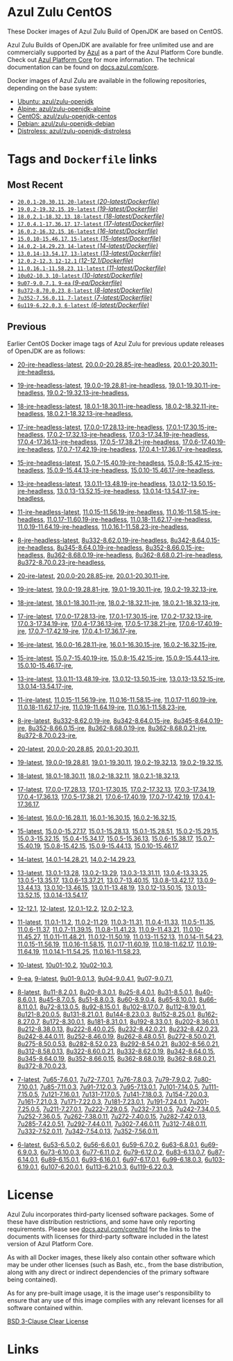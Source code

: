Azul Zulu CentOS
================

These Docker images of Azul Zulu Build of OpenJDK are based on CentOS.

Azul Zulu Builds of OpenJDK are available for free unlimited use and are commercially supported by [Azul][1] as a part of the Azul Platform Core bundle.
                                Check out [Azul Platform Core][2] for more information. The technical documentation can be found on [docs.azul.com/core][3].

Docker images of Azul Zulu are available in the following repositories, depending on the base system:

  * [Ubuntu: azul/zulu-openjdk][4]
  * [Alpine: azul/zulu-openjdk-alpine][5]
  * [CentOS: azul/zulu-openjdk-centos][6]
  * [Debian: azul/zulu-openjdk-debian][7]
  * [Distroless: azul/zulu-openjdk-distroless][8]

Tags and `Dockerfile` links
===========================

Most Recent
-----------

 
   * [`20.0.1-20.30.11`, `20-latest` (*20-latest/Dockerfile)*][11]
   * [`19.0.2-19.32.15`, `19-latest` (*19-latest/Dockerfile)*][20]
   * [`18.0.2.1-18.32.13`, `18-latest` (*18-latest/Dockerfile)*][33]
   * [`17.0.4.1-17.36.17`, `17-latest` (*17-latest/Dockerfile)*][45]
   * [`16.0.2-16.32.15`, `16-latest` (*16-latest/Dockerfile)*][75]
   * [`15.0.10-15.46.17`, `15-latest` (*15-latest/Dockerfile)*][83]
   * [`14.0.2-14.29.23`, `14-latest` (*14-latest/Dockerfile)*][106]
   * [`13.0.14-13.54.17`, `13-latest` (*13-latest/Dockerfile)*][109]
   * [`12.0.2-12.3`, `12-12.1` (*12-12.1/Dockerfile)*][134]
   * [`11.0.16.1-11.58.23`, `11-latest` (*11-latest/Dockerfile)*][138]
   * [`10u02-10.3`, `10-latest` (*10-latest/Dockerfile)*][174]
   * [`9u07-9.0.7.1`, `9-ea` (*9-ea/Dockerfile)*][177]
   * [`8u372-8.70.0.23`, `8-latest` (*8-latest/Dockerfile)*][182]
   * [`7u352-7.56.0.11`, `7-latest` (*7-latest/Dockerfile)*][243]
   * [`6u119-6.22.0.3`, `6-latest` (*6-latest/Dockerfile)*][278]

Previous
--------

Earlier CentOS Docker image tags of Azul Zulu for previous update releases of OpenJDK are as follows:


  * [20-jre-headless-latest][17],
  [20.0.0-20.28.85-jre-headless][18],
  [20.0.1-20.30.11-jre-headless][19],
  
  * [19-jre-headless-latest][29],
  [19.0.0-19.28.81-jre-headless][30],
  [19.0.1-19.30.11-jre-headless][31],
  [19.0.2-19.32.13-jre-headless][32],
  
  * [18-jre-headless-latest][41],
  [18.0.1-18.30.11-jre-headless][42],
  [18.0.2-18.32.11-jre-headless][43],
  [18.0.2.1-18.32.13-jre-headless][44],
  
  * [17-jre-headless-latest][65],
  [17.0.0-17.28.13-jre-headless][66],
  [17.0.1-17.30.15-jre-headless][67],
  [17.0.2-17.32.13-jre-headless][68],
  [17.0.3-17.34.19-jre-headless][69],
  [17.0.4-17.36.13-jre-headless][70],
  [17.0.5-17.38.21-jre-headless][71],
  [17.0.6-17.40.19-jre-headless][72],
  [17.0.7-17.42.19-jre-headless][73],
  [17.0.4.1-17.36.17-jre-headless][74],
  
  * [15-jre-headless-latest][101],
  [15.0.7-15.40.19-jre-headless][102],
  [15.0.8-15.42.15-jre-headless][103],
  [15.0.9-15.44.13-jre-headless][104],
  [15.0.10-15.46.17-jre-headless][105],
  
  * [13-jre-headless-latest][129],
  [13.0.11-13.48.19-jre-headless][130],
  [13.0.12-13.50.15-jre-headless][131],
  [13.0.13-13.52.15-jre-headless][132],
  [13.0.14-13.54.17-jre-headless][133],
  
  * [11-jre-headless-latest][166],
  [11.0.15-11.56.19-jre-headless][168],
  [11.0.16-11.58.15-jre-headless][169],
  [11.0.17-11.60.19-jre-headless][170],
  [11.0.18-11.62.17-jre-headless][171],
  [11.0.19-11.64.19-jre-headless][172],
  [11.0.16.1-11.58.23-jre-headless][173],
  
  * [8-jre-headless-latest][235],
  [8u332-8.62.0.19-jre-headless][236],
  [8u342-8.64.0.15-jre-headless][237],
  [8u345-8.64.0.19-jre-headless][238],
  [8u352-8.66.0.15-jre-headless][239],
  [8u362-8.68.0.19-jre-headless][240],
  [8u362-8.68.0.21-jre-headless][241],
  [8u372-8.70.0.23-jre-headless][242],
  
  * [20-jre-latest][12],
  [20.0.0-20.28.85-jre][15],
  [20.0.1-20.30.11-jre][16],
  
  * [19-jre-latest][21],
  [19.0.0-19.28.81-jre][26],
  [19.0.1-19.30.11-jre][27],
  [19.0.2-19.32.13-jre][28],
  
  * [18-jre-latest][34],
  [18.0.1-18.30.11-jre][38],
  [18.0.2-18.32.11-jre][39],
  [18.0.2.1-18.32.13-jre][40],
  
  * [17-jre-latest][46],
  [17.0.0-17.28.13-jre][56],
  [17.0.1-17.30.15-jre][57],
  [17.0.2-17.32.13-jre][58],
  [17.0.3-17.34.19-jre][59],
  [17.0.4-17.36.13-jre][60],
  [17.0.5-17.38.21-jre][61],
  [17.0.6-17.40.19-jre][62],
  [17.0.7-17.42.19-jre][63],
  [17.0.4.1-17.36.17-jre][64],
  
  * [16-jre-latest][76],
  [16.0.0-16.28.11-jre][80],
  [16.0.1-16.30.15-jre][81],
  [16.0.2-16.32.15-jre][82],
  
  * [15-jre-latest][84],
  [15.0.7-15.40.19-jre][97],
  [15.0.8-15.42.15-jre][98],
  [15.0.9-15.44.13-jre][99],
  [15.0.10-15.46.17-jre][100],
  
  * [13-jre-latest][112],
  [13.0.11-13.48.19-jre][125],
  [13.0.12-13.50.15-jre][126],
  [13.0.13-13.52.15-jre][127],
  [13.0.14-13.54.17-jre][128],
  
  * [11-jre-latest][145],
  [11.0.15-11.56.19-jre][161],
  [11.0.16-11.58.15-jre][162],
  [11.0.17-11.60.19-jre][163],
  [11.0.18-11.62.17-jre][164],
  [11.0.19-11.64.19-jre][165],
  [11.0.16.1-11.58.23-jre][167],
  
  * [8-jre-latest][183],
  [8u332-8.62.0.19-jre][228],
  [8u342-8.64.0.15-jre][229],
  [8u345-8.64.0.19-jre][230],
  [8u352-8.66.0.15-jre][231],
  [8u362-8.68.0.19-jre][232],
  [8u362-8.68.0.21-jre][233],
  [8u372-8.70.0.23-jre][234],
  
  * [20-latest][11],
  [20.0.0-20.28.85][13],
  [20.0.1-20.30.11][14],
  
  * [19-latest][20],
  [19.0.0-19.28.81][22],
  [19.0.1-19.30.11][23],
  [19.0.2-19.32.13][24],
  [19.0.2-19.32.15][25],
  
  * [18-latest][33],
  [18.0.1-18.30.11][35],
  [18.0.2-18.32.11][36],
  [18.0.2.1-18.32.13][37],
  
  * [17-latest][45],
  [17.0.0-17.28.13][47],
  [17.0.1-17.30.15][48],
  [17.0.2-17.32.13][49],
  [17.0.3-17.34.19][50],
  [17.0.4-17.36.13][51],
  [17.0.5-17.38.21][52],
  [17.0.6-17.40.19][53],
  [17.0.7-17.42.19][54],
  [17.0.4.1-17.36.17][55],
  
  * [16-latest][75],
  [16.0.0-16.28.11][77],
  [16.0.1-16.30.15][78],
  [16.0.2-16.32.15][79],
  
  * [15-latest][83],
  [15.0.0-15.27.17][85],
  [15.0.1-15.28.13][86],
  [15.0.1-15.28.51][87],
  [15.0.2-15.29.15][88],
  [15.0.3-15.32.15][89],
  [15.0.4-15.34.17][90],
  [15.0.5-15.36.13][91],
  [15.0.6-15.38.17][92],
  [15.0.7-15.40.19][93],
  [15.0.8-15.42.15][94],
  [15.0.9-15.44.13][95],
  [15.0.10-15.46.17][96],
  
  * [14-latest][106],
  [14.0.1-14.28.21][107],
  [14.0.2-14.29.23][108],
  
  * [13-latest][109],
  [13.0.1-13.28][110],
  [13.0.2-13.29][111],
  [13.0.3-13.31.11][113],
  [13.0.4-13.33.25][114],
  [13.0.5-13.35.17][115],
  [13.0.6-13.37.21][116],
  [13.0.7-13.40.15][117],
  [13.0.8-13.42.17][118],
  [13.0.9-13.44.13][119],
  [13.0.10-13.46.15][120],
  [13.0.11-13.48.19][121],
  [13.0.12-13.50.15][122],
  [13.0.13-13.52.15][123],
  [13.0.14-13.54.17][124],
  
  * [12-12.1][134],
  [12-latest][135],
  [12.0.1-12.2][136],
  [12.0.2-12.3][137],
  
  * [11-latest][138],
  [11.0.1-11.2][139],
  [11.0.2-11.29][140],
  [11.0.3-11.31][141],
  [11.0.4-11.33][142],
  [11.0.5-11.35][143],
  [11.0.6-11.37][144],
  [11.0.7-11.39.15][146],
  [11.0.8-11.41.23][147],
  [11.0.9-11.43.21][148],
  [11.0.10-11.45.27][149],
  [11.0.11-11.48.21][150],
  [11.0.12-11.50.19][151],
  [11.0.13-11.52.13][152],
  [11.0.14-11.54.23][153],
  [11.0.15-11.56.19][154],
  [11.0.16-11.58.15][155],
  [11.0.17-11.60.19][156],
  [11.0.18-11.62.17][157],
  [11.0.19-11.64.19][158],
  [11.0.14.1-11.54.25][159],
  [11.0.16.1-11.58.23][160],
  
  * [10-latest][174],
  [10u01-10.2][175],
  [10u02-10.3][176],
  
  * [9-ea][177],
  [9-latest][178],
  [9u01-9.0.1.3][179],
  [9u04-9.0.4.1][180],
  [9u07-9.0.7.1][181],
  
  * [8-latest][182],
  [8u11-8.2.0.1][184],
  [8u20-8.3.0.1][185],
  [8u25-8.4.0.1][186],
  [8u31-8.5.0.1][187],
  [8u40-8.6.0.1][188],
  [8u45-8.7.0.5][189],
  [8u51-8.8.0.3][190],
  [8u60-8.9.0.4][191],
  [8u65-8.10.0.1][192],
  [8u66-8.11.0.1][193],
  [8u72-8.13.0.5][194],
  [8u92-8.15.0.1][195],
  [8u102-8.17.0.7][196],
  [8u112-8.19.0.1][197],
  [8u121-8.20.0.5][198],
  [8u131-8.21.0.1][199],
  [8u144-8.23.0.3][200],
  [8u152-8.25.0.1][201],
  [8u162-8.27.0.7][202],
  [8u172-8.30.0.1][203],
  [8u181-8.31.0.1][204],
  [8u192-8.33.0.1][205],
  [8u202-8.36.0.1][206],
  [8u212-8.38.0.13][207],
  [8u222-8.40.0.25][208],
  [8u232-8.42.0.21][209],
  [8u232-8.42.0.23][210],
  [8u242-8.44.0.11][211],
  [8u252-8.46.0.19][212],
  [8u262-8.48.0.51][213],
  [8u272-8.50.0.21][214],
  [8u275-8.50.0.53][215],
  [8u282-8.52.0.23][216],
  [8u292-8.54.0.21][217],
  [8u302-8.56.0.21][218],
  [8u312-8.58.0.13][219],
  [8u322-8.60.0.21][220],
  [8u332-8.62.0.19][221],
  [8u342-8.64.0.15][222],
  [8u345-8.64.0.19][223],
  [8u352-8.66.0.15][224],
  [8u362-8.68.0.19][225],
  [8u362-8.68.0.21][226],
  [8u372-8.70.0.23][227],
  
  * [7-latest][243],
  [7u65-7.6.0.1][244],
  [7u72-7.7.0.1][245],
  [7u76-7.8.0.3][246],
  [7u79-7.9.0.2][247],
  [7u80-7.10.0.1][248],
  [7u85-7.11.0.3][249],
  [7u91-7.12.0.3][250],
  [7u95-7.13.0.1][251],
  [7u101-7.14.0.5][252],
  [7u111-7.15.0.5][253],
  [7u121-7.16.0.1][254],
  [7u131-7.17.0.5][255],
  [7u141-7.18.0.3][256],
  [7u154-7.20.0.3][257],
  [7u161-7.21.0.3][258],
  [7u171-7.22.0.3][259],
  [7u181-7.23.0.1][260],
  [7u191-7.24.0.1][261],
  [7u201-7.25.0.5][262],
  [7u211-7.27.0.1][263],
  [7u222-7.29.0.5][264],
  [7u232-7.31.0.5][265],
  [7u242-7.34.0.5][266],
  [7u252-7.36.0.5][267],
  [7u262-7.38.0.11][268],
  [7u272-7.40.0.15][269],
  [7u282-7.42.0.13][270],
  [7u285-7.42.0.51][271],
  [7u292-7.44.0.11][272],
  [7u302-7.46.0.11][273],
  [7u312-7.48.0.11][274],
  [7u332-7.52.0.11][275],
  [7u342-7.54.0.13][276],
  [7u352-7.56.0.11][277],
  
  * [6-latest][278],
  [6u53-6.5.0.2][279],
  [6u56-6.6.0.1][280],
  [6u59-6.7.0.2][281],
  [6u63-6.8.0.1][282],
  [6u69-6.9.0.3][283],
  [6u73-6.10.0.3][284],
  [6u77-6.11.0.2][285],
  [6u79-6.12.0.2][286],
  [6u83-6.13.0.7][287],
  [6u87-6.14.0.1][288],
  [6u89-6.15.0.1][289],
  [6u93-6.16.0.1][290],
  [6u97-6.17.0.1][291],
  [6u99-6.18.0.3][292],
  [6u103-6.19.0.1][293],
  [6u107-6.20.0.1][294],
  [6u113-6.21.0.3][295],
  [6u119-6.22.0.3][296],
  

License
=======

Azul Zulu incorporates third-party licensed software packages. Some of these have distribution restrictions, and some have only reporting requirements. Please see [docs.azul.com/core/tpl][9] for the links to the documents with licenses for third-party software included in the latest version of Azul Platform Core.

As with all Docker images, these likely also contain other software which may be under other licenses (such as Bash, etc., from the base distribution, along with any direct or indirect dependencies of the primary software being contained).

As for any pre-built image usage, it is the image user's responsibility to ensure that any use of this image complies with any relevant licenses for all software contained within.

[BSD 3-Clause Clear License][10]

Links
=====

  [1]: https://www.azul.com/
  [2]: https://www.azul.com/products/core/
  [3]: https://docs.azul.com/core/
  [4]: https://hub.docker.com/r/azul/zulu-openjdk
  [5]: https://hub.docker.com/r/azul/zulu-openjdk-alpine
  [6]: https://hub.docker.com/r/azul/zulu-openjdk-centos
  [7]: https://hub.docker.com/r/azul/zulu-openjdk-debian
  [8]: https://hub.docker.com/r/azul/zulu-openjdk-distroless
  [9]: https://docs.azul.com/core/tpl
  [10]: https://github.com/zulu-openjdk/zulu-openjdk/blob/master/LICENSE.txt


  [17]: https://github.com/zulu-openjdk/zulu-openjdk/blob/master/centos/20-jre-headless-latest/Dockerfile
  [18]: https://github.com/zulu-openjdk/zulu-openjdk/blob/master/centos/20.0.0-20.28.85-jre-headless/Dockerfile
  [19]: https://github.com/zulu-openjdk/zulu-openjdk/blob/master/centos/20.0.1-20.30.11-jre-headless/Dockerfile
  
  [29]: https://github.com/zulu-openjdk/zulu-openjdk/blob/master/centos/19-jre-headless-latest/Dockerfile
  [30]: https://github.com/zulu-openjdk/zulu-openjdk/blob/master/centos/19.0.0-19.28.81-jre-headless/Dockerfile
  [31]: https://github.com/zulu-openjdk/zulu-openjdk/blob/master/centos/19.0.1-19.30.11-jre-headless/Dockerfile
  [32]: https://github.com/zulu-openjdk/zulu-openjdk/blob/master/centos/19.0.2-19.32.13-jre-headless/Dockerfile
  
  [41]: https://github.com/zulu-openjdk/zulu-openjdk/blob/master/centos/18-jre-headless-latest/Dockerfile
  [42]: https://github.com/zulu-openjdk/zulu-openjdk/blob/master/centos/18.0.1-18.30.11-jre-headless/Dockerfile
  [43]: https://github.com/zulu-openjdk/zulu-openjdk/blob/master/centos/18.0.2-18.32.11-jre-headless/Dockerfile
  [44]: https://github.com/zulu-openjdk/zulu-openjdk/blob/master/centos/18.0.2.1-18.32.13-jre-headless/Dockerfile
  
  [65]: https://github.com/zulu-openjdk/zulu-openjdk/blob/master/centos/17-jre-headless-latest/Dockerfile
  [66]: https://github.com/zulu-openjdk/zulu-openjdk/blob/master/centos/17.0.0-17.28.13-jre-headless/Dockerfile
  [67]: https://github.com/zulu-openjdk/zulu-openjdk/blob/master/centos/17.0.1-17.30.15-jre-headless/Dockerfile
  [68]: https://github.com/zulu-openjdk/zulu-openjdk/blob/master/centos/17.0.2-17.32.13-jre-headless/Dockerfile
  [69]: https://github.com/zulu-openjdk/zulu-openjdk/blob/master/centos/17.0.3-17.34.19-jre-headless/Dockerfile
  [70]: https://github.com/zulu-openjdk/zulu-openjdk/blob/master/centos/17.0.4-17.36.13-jre-headless/Dockerfile
  [71]: https://github.com/zulu-openjdk/zulu-openjdk/blob/master/centos/17.0.5-17.38.21-jre-headless/Dockerfile
  [72]: https://github.com/zulu-openjdk/zulu-openjdk/blob/master/centos/17.0.6-17.40.19-jre-headless/Dockerfile
  [73]: https://github.com/zulu-openjdk/zulu-openjdk/blob/master/centos/17.0.7-17.42.19-jre-headless/Dockerfile
  [74]: https://github.com/zulu-openjdk/zulu-openjdk/blob/master/centos/17.0.4.1-17.36.17-jre-headless/Dockerfile
  
  [101]: https://github.com/zulu-openjdk/zulu-openjdk/blob/master/centos/15-jre-headless-latest/Dockerfile
  [102]: https://github.com/zulu-openjdk/zulu-openjdk/blob/master/centos/15.0.7-15.40.19-jre-headless/Dockerfile
  [103]: https://github.com/zulu-openjdk/zulu-openjdk/blob/master/centos/15.0.8-15.42.15-jre-headless/Dockerfile
  [104]: https://github.com/zulu-openjdk/zulu-openjdk/blob/master/centos/15.0.9-15.44.13-jre-headless/Dockerfile
  [105]: https://github.com/zulu-openjdk/zulu-openjdk/blob/master/centos/15.0.10-15.46.17-jre-headless/Dockerfile
  
  [129]: https://github.com/zulu-openjdk/zulu-openjdk/blob/master/centos/13-jre-headless-latest/Dockerfile
  [130]: https://github.com/zulu-openjdk/zulu-openjdk/blob/master/centos/13.0.11-13.48.19-jre-headless/Dockerfile
  [131]: https://github.com/zulu-openjdk/zulu-openjdk/blob/master/centos/13.0.12-13.50.15-jre-headless/Dockerfile
  [132]: https://github.com/zulu-openjdk/zulu-openjdk/blob/master/centos/13.0.13-13.52.15-jre-headless/Dockerfile
  [133]: https://github.com/zulu-openjdk/zulu-openjdk/blob/master/centos/13.0.14-13.54.17-jre-headless/Dockerfile
  
  [166]: https://github.com/zulu-openjdk/zulu-openjdk/blob/master/centos/11-jre-headless-latest/Dockerfile
  [168]: https://github.com/zulu-openjdk/zulu-openjdk/blob/master/centos/11.0.15-11.56.19-jre-headless/Dockerfile
  [169]: https://github.com/zulu-openjdk/zulu-openjdk/blob/master/centos/11.0.16-11.58.15-jre-headless/Dockerfile
  [170]: https://github.com/zulu-openjdk/zulu-openjdk/blob/master/centos/11.0.17-11.60.19-jre-headless/Dockerfile
  [171]: https://github.com/zulu-openjdk/zulu-openjdk/blob/master/centos/11.0.18-11.62.17-jre-headless/Dockerfile
  [172]: https://github.com/zulu-openjdk/zulu-openjdk/blob/master/centos/11.0.19-11.64.19-jre-headless/Dockerfile
  [173]: https://github.com/zulu-openjdk/zulu-openjdk/blob/master/centos/11.0.16.1-11.58.23-jre-headless/Dockerfile
  
  [235]: https://github.com/zulu-openjdk/zulu-openjdk/blob/master/centos/8-jre-headless-latest/Dockerfile
  [236]: https://github.com/zulu-openjdk/zulu-openjdk/blob/master/centos/8u332-8.62.0.19-jre-headless/Dockerfile
  [237]: https://github.com/zulu-openjdk/zulu-openjdk/blob/master/centos/8u342-8.64.0.15-jre-headless/Dockerfile
  [238]: https://github.com/zulu-openjdk/zulu-openjdk/blob/master/centos/8u345-8.64.0.19-jre-headless/Dockerfile
  [239]: https://github.com/zulu-openjdk/zulu-openjdk/blob/master/centos/8u352-8.66.0.15-jre-headless/Dockerfile
  [240]: https://github.com/zulu-openjdk/zulu-openjdk/blob/master/centos/8u362-8.68.0.19-jre-headless/Dockerfile
  [241]: https://github.com/zulu-openjdk/zulu-openjdk/blob/master/centos/8u362-8.68.0.21-jre-headless/Dockerfile
  [242]: https://github.com/zulu-openjdk/zulu-openjdk/blob/master/centos/8u372-8.70.0.23-jre-headless/Dockerfile
  
  [12]: https://github.com/zulu-openjdk/zulu-openjdk/blob/master/centos/20-jre-latest/Dockerfile
  [15]: https://github.com/zulu-openjdk/zulu-openjdk/blob/master/centos/20.0.0-20.28.85-jre/Dockerfile
  [16]: https://github.com/zulu-openjdk/zulu-openjdk/blob/master/centos/20.0.1-20.30.11-jre/Dockerfile
  
  [21]: https://github.com/zulu-openjdk/zulu-openjdk/blob/master/centos/19-jre-latest/Dockerfile
  [26]: https://github.com/zulu-openjdk/zulu-openjdk/blob/master/centos/19.0.0-19.28.81-jre/Dockerfile
  [27]: https://github.com/zulu-openjdk/zulu-openjdk/blob/master/centos/19.0.1-19.30.11-jre/Dockerfile
  [28]: https://github.com/zulu-openjdk/zulu-openjdk/blob/master/centos/19.0.2-19.32.13-jre/Dockerfile
  
  [34]: https://github.com/zulu-openjdk/zulu-openjdk/blob/master/centos/18-jre-latest/Dockerfile
  [38]: https://github.com/zulu-openjdk/zulu-openjdk/blob/master/centos/18.0.1-18.30.11-jre/Dockerfile
  [39]: https://github.com/zulu-openjdk/zulu-openjdk/blob/master/centos/18.0.2-18.32.11-jre/Dockerfile
  [40]: https://github.com/zulu-openjdk/zulu-openjdk/blob/master/centos/18.0.2.1-18.32.13-jre/Dockerfile
  
  [46]: https://github.com/zulu-openjdk/zulu-openjdk/blob/master/centos/17-jre-latest/Dockerfile
  [56]: https://github.com/zulu-openjdk/zulu-openjdk/blob/master/centos/17.0.0-17.28.13-jre/Dockerfile
  [57]: https://github.com/zulu-openjdk/zulu-openjdk/blob/master/centos/17.0.1-17.30.15-jre/Dockerfile
  [58]: https://github.com/zulu-openjdk/zulu-openjdk/blob/master/centos/17.0.2-17.32.13-jre/Dockerfile
  [59]: https://github.com/zulu-openjdk/zulu-openjdk/blob/master/centos/17.0.3-17.34.19-jre/Dockerfile
  [60]: https://github.com/zulu-openjdk/zulu-openjdk/blob/master/centos/17.0.4-17.36.13-jre/Dockerfile
  [61]: https://github.com/zulu-openjdk/zulu-openjdk/blob/master/centos/17.0.5-17.38.21-jre/Dockerfile
  [62]: https://github.com/zulu-openjdk/zulu-openjdk/blob/master/centos/17.0.6-17.40.19-jre/Dockerfile
  [63]: https://github.com/zulu-openjdk/zulu-openjdk/blob/master/centos/17.0.7-17.42.19-jre/Dockerfile
  [64]: https://github.com/zulu-openjdk/zulu-openjdk/blob/master/centos/17.0.4.1-17.36.17-jre/Dockerfile
  
  [76]: https://github.com/zulu-openjdk/zulu-openjdk/blob/master/centos/16-jre-latest/Dockerfile
  [80]: https://github.com/zulu-openjdk/zulu-openjdk/blob/master/centos/16.0.0-16.28.11-jre/Dockerfile
  [81]: https://github.com/zulu-openjdk/zulu-openjdk/blob/master/centos/16.0.1-16.30.15-jre/Dockerfile
  [82]: https://github.com/zulu-openjdk/zulu-openjdk/blob/master/centos/16.0.2-16.32.15-jre/Dockerfile
  
  [84]: https://github.com/zulu-openjdk/zulu-openjdk/blob/master/centos/15-jre-latest/Dockerfile
  [97]: https://github.com/zulu-openjdk/zulu-openjdk/blob/master/centos/15.0.7-15.40.19-jre/Dockerfile
  [98]: https://github.com/zulu-openjdk/zulu-openjdk/blob/master/centos/15.0.8-15.42.15-jre/Dockerfile
  [99]: https://github.com/zulu-openjdk/zulu-openjdk/blob/master/centos/15.0.9-15.44.13-jre/Dockerfile
  [100]: https://github.com/zulu-openjdk/zulu-openjdk/blob/master/centos/15.0.10-15.46.17-jre/Dockerfile
  
  [112]: https://github.com/zulu-openjdk/zulu-openjdk/blob/master/centos/13-jre-latest/Dockerfile
  [125]: https://github.com/zulu-openjdk/zulu-openjdk/blob/master/centos/13.0.11-13.48.19-jre/Dockerfile
  [126]: https://github.com/zulu-openjdk/zulu-openjdk/blob/master/centos/13.0.12-13.50.15-jre/Dockerfile
  [127]: https://github.com/zulu-openjdk/zulu-openjdk/blob/master/centos/13.0.13-13.52.15-jre/Dockerfile
  [128]: https://github.com/zulu-openjdk/zulu-openjdk/blob/master/centos/13.0.14-13.54.17-jre/Dockerfile
  
  [145]: https://github.com/zulu-openjdk/zulu-openjdk/blob/master/centos/11-jre-latest/Dockerfile
  [161]: https://github.com/zulu-openjdk/zulu-openjdk/blob/master/centos/11.0.15-11.56.19-jre/Dockerfile
  [162]: https://github.com/zulu-openjdk/zulu-openjdk/blob/master/centos/11.0.16-11.58.15-jre/Dockerfile
  [163]: https://github.com/zulu-openjdk/zulu-openjdk/blob/master/centos/11.0.17-11.60.19-jre/Dockerfile
  [164]: https://github.com/zulu-openjdk/zulu-openjdk/blob/master/centos/11.0.18-11.62.17-jre/Dockerfile
  [165]: https://github.com/zulu-openjdk/zulu-openjdk/blob/master/centos/11.0.19-11.64.19-jre/Dockerfile
  [167]: https://github.com/zulu-openjdk/zulu-openjdk/blob/master/centos/11.0.16.1-11.58.23-jre/Dockerfile
  
  [183]: https://github.com/zulu-openjdk/zulu-openjdk/blob/master/centos/8-jre-latest/Dockerfile
  [228]: https://github.com/zulu-openjdk/zulu-openjdk/blob/master/centos/8u332-8.62.0.19-jre/Dockerfile
  [229]: https://github.com/zulu-openjdk/zulu-openjdk/blob/master/centos/8u342-8.64.0.15-jre/Dockerfile
  [230]: https://github.com/zulu-openjdk/zulu-openjdk/blob/master/centos/8u345-8.64.0.19-jre/Dockerfile
  [231]: https://github.com/zulu-openjdk/zulu-openjdk/blob/master/centos/8u352-8.66.0.15-jre/Dockerfile
  [232]: https://github.com/zulu-openjdk/zulu-openjdk/blob/master/centos/8u362-8.68.0.19-jre/Dockerfile
  [233]: https://github.com/zulu-openjdk/zulu-openjdk/blob/master/centos/8u362-8.68.0.21-jre/Dockerfile
  [234]: https://github.com/zulu-openjdk/zulu-openjdk/blob/master/centos/8u372-8.70.0.23-jre/Dockerfile
  
  [11]: https://github.com/zulu-openjdk/zulu-openjdk/blob/master/centos/20-latest/Dockerfile
  [13]: https://github.com/zulu-openjdk/zulu-openjdk/blob/master/centos/20.0.0-20.28.85/Dockerfile
  [14]: https://github.com/zulu-openjdk/zulu-openjdk/blob/master/centos/20.0.1-20.30.11/Dockerfile
  
  [20]: https://github.com/zulu-openjdk/zulu-openjdk/blob/master/centos/19-latest/Dockerfile
  [22]: https://github.com/zulu-openjdk/zulu-openjdk/blob/master/centos/19.0.0-19.28.81/Dockerfile
  [23]: https://github.com/zulu-openjdk/zulu-openjdk/blob/master/centos/19.0.1-19.30.11/Dockerfile
  [24]: https://github.com/zulu-openjdk/zulu-openjdk/blob/master/centos/19.0.2-19.32.13/Dockerfile
  [25]: https://github.com/zulu-openjdk/zulu-openjdk/blob/master/centos/19.0.2-19.32.15/Dockerfile
  
  [33]: https://github.com/zulu-openjdk/zulu-openjdk/blob/master/centos/18-latest/Dockerfile
  [35]: https://github.com/zulu-openjdk/zulu-openjdk/blob/master/centos/18.0.1-18.30.11/Dockerfile
  [36]: https://github.com/zulu-openjdk/zulu-openjdk/blob/master/centos/18.0.2-18.32.11/Dockerfile
  [37]: https://github.com/zulu-openjdk/zulu-openjdk/blob/master/centos/18.0.2.1-18.32.13/Dockerfile
  
  [45]: https://github.com/zulu-openjdk/zulu-openjdk/blob/master/centos/17-latest/Dockerfile
  [47]: https://github.com/zulu-openjdk/zulu-openjdk/blob/master/centos/17.0.0-17.28.13/Dockerfile
  [48]: https://github.com/zulu-openjdk/zulu-openjdk/blob/master/centos/17.0.1-17.30.15/Dockerfile
  [49]: https://github.com/zulu-openjdk/zulu-openjdk/blob/master/centos/17.0.2-17.32.13/Dockerfile
  [50]: https://github.com/zulu-openjdk/zulu-openjdk/blob/master/centos/17.0.3-17.34.19/Dockerfile
  [51]: https://github.com/zulu-openjdk/zulu-openjdk/blob/master/centos/17.0.4-17.36.13/Dockerfile
  [52]: https://github.com/zulu-openjdk/zulu-openjdk/blob/master/centos/17.0.5-17.38.21/Dockerfile
  [53]: https://github.com/zulu-openjdk/zulu-openjdk/blob/master/centos/17.0.6-17.40.19/Dockerfile
  [54]: https://github.com/zulu-openjdk/zulu-openjdk/blob/master/centos/17.0.7-17.42.19/Dockerfile
  [55]: https://github.com/zulu-openjdk/zulu-openjdk/blob/master/centos/17.0.4.1-17.36.17/Dockerfile
  
  [75]: https://github.com/zulu-openjdk/zulu-openjdk/blob/master/centos/16-latest/Dockerfile
  [77]: https://github.com/zulu-openjdk/zulu-openjdk/blob/master/centos/16.0.0-16.28.11/Dockerfile
  [78]: https://github.com/zulu-openjdk/zulu-openjdk/blob/master/centos/16.0.1-16.30.15/Dockerfile
  [79]: https://github.com/zulu-openjdk/zulu-openjdk/blob/master/centos/16.0.2-16.32.15/Dockerfile
  
  [83]: https://github.com/zulu-openjdk/zulu-openjdk/blob/master/centos/15-latest/Dockerfile
  [85]: https://github.com/zulu-openjdk/zulu-openjdk/blob/master/centos/15.0.0-15.27.17/Dockerfile
  [86]: https://github.com/zulu-openjdk/zulu-openjdk/blob/master/centos/15.0.1-15.28.13/Dockerfile
  [87]: https://github.com/zulu-openjdk/zulu-openjdk/blob/master/centos/15.0.1-15.28.51/Dockerfile
  [88]: https://github.com/zulu-openjdk/zulu-openjdk/blob/master/centos/15.0.2-15.29.15/Dockerfile
  [89]: https://github.com/zulu-openjdk/zulu-openjdk/blob/master/centos/15.0.3-15.32.15/Dockerfile
  [90]: https://github.com/zulu-openjdk/zulu-openjdk/blob/master/centos/15.0.4-15.34.17/Dockerfile
  [91]: https://github.com/zulu-openjdk/zulu-openjdk/blob/master/centos/15.0.5-15.36.13/Dockerfile
  [92]: https://github.com/zulu-openjdk/zulu-openjdk/blob/master/centos/15.0.6-15.38.17/Dockerfile
  [93]: https://github.com/zulu-openjdk/zulu-openjdk/blob/master/centos/15.0.7-15.40.19/Dockerfile
  [94]: https://github.com/zulu-openjdk/zulu-openjdk/blob/master/centos/15.0.8-15.42.15/Dockerfile
  [95]: https://github.com/zulu-openjdk/zulu-openjdk/blob/master/centos/15.0.9-15.44.13/Dockerfile
  [96]: https://github.com/zulu-openjdk/zulu-openjdk/blob/master/centos/15.0.10-15.46.17/Dockerfile
  
  [106]: https://github.com/zulu-openjdk/zulu-openjdk/blob/master/centos/14-latest/Dockerfile
  [107]: https://github.com/zulu-openjdk/zulu-openjdk/blob/master/centos/14.0.1-14.28.21/Dockerfile
  [108]: https://github.com/zulu-openjdk/zulu-openjdk/blob/master/centos/14.0.2-14.29.23/Dockerfile
  
  [109]: https://github.com/zulu-openjdk/zulu-openjdk/blob/master/centos/13-latest/Dockerfile
  [110]: https://github.com/zulu-openjdk/zulu-openjdk/blob/master/centos/13.0.1-13.28/Dockerfile
  [111]: https://github.com/zulu-openjdk/zulu-openjdk/blob/master/centos/13.0.2-13.29/Dockerfile
  [113]: https://github.com/zulu-openjdk/zulu-openjdk/blob/master/centos/13.0.3-13.31.11/Dockerfile
  [114]: https://github.com/zulu-openjdk/zulu-openjdk/blob/master/centos/13.0.4-13.33.25/Dockerfile
  [115]: https://github.com/zulu-openjdk/zulu-openjdk/blob/master/centos/13.0.5-13.35.17/Dockerfile
  [116]: https://github.com/zulu-openjdk/zulu-openjdk/blob/master/centos/13.0.6-13.37.21/Dockerfile
  [117]: https://github.com/zulu-openjdk/zulu-openjdk/blob/master/centos/13.0.7-13.40.15/Dockerfile
  [118]: https://github.com/zulu-openjdk/zulu-openjdk/blob/master/centos/13.0.8-13.42.17/Dockerfile
  [119]: https://github.com/zulu-openjdk/zulu-openjdk/blob/master/centos/13.0.9-13.44.13/Dockerfile
  [120]: https://github.com/zulu-openjdk/zulu-openjdk/blob/master/centos/13.0.10-13.46.15/Dockerfile
  [121]: https://github.com/zulu-openjdk/zulu-openjdk/blob/master/centos/13.0.11-13.48.19/Dockerfile
  [122]: https://github.com/zulu-openjdk/zulu-openjdk/blob/master/centos/13.0.12-13.50.15/Dockerfile
  [123]: https://github.com/zulu-openjdk/zulu-openjdk/blob/master/centos/13.0.13-13.52.15/Dockerfile
  [124]: https://github.com/zulu-openjdk/zulu-openjdk/blob/master/centos/13.0.14-13.54.17/Dockerfile
  
  [134]: https://github.com/zulu-openjdk/zulu-openjdk/blob/master/centos/12-12.1/Dockerfile
  [135]: https://github.com/zulu-openjdk/zulu-openjdk/blob/master/centos/12-latest/Dockerfile
  [136]: https://github.com/zulu-openjdk/zulu-openjdk/blob/master/centos/12.0.1-12.2/Dockerfile
  [137]: https://github.com/zulu-openjdk/zulu-openjdk/blob/master/centos/12.0.2-12.3/Dockerfile
  
  [138]: https://github.com/zulu-openjdk/zulu-openjdk/blob/master/centos/11-latest/Dockerfile
  [139]: https://github.com/zulu-openjdk/zulu-openjdk/blob/master/centos/11.0.1-11.2/Dockerfile
  [140]: https://github.com/zulu-openjdk/zulu-openjdk/blob/master/centos/11.0.2-11.29/Dockerfile
  [141]: https://github.com/zulu-openjdk/zulu-openjdk/blob/master/centos/11.0.3-11.31/Dockerfile
  [142]: https://github.com/zulu-openjdk/zulu-openjdk/blob/master/centos/11.0.4-11.33/Dockerfile
  [143]: https://github.com/zulu-openjdk/zulu-openjdk/blob/master/centos/11.0.5-11.35/Dockerfile
  [144]: https://github.com/zulu-openjdk/zulu-openjdk/blob/master/centos/11.0.6-11.37/Dockerfile
  [146]: https://github.com/zulu-openjdk/zulu-openjdk/blob/master/centos/11.0.7-11.39.15/Dockerfile
  [147]: https://github.com/zulu-openjdk/zulu-openjdk/blob/master/centos/11.0.8-11.41.23/Dockerfile
  [148]: https://github.com/zulu-openjdk/zulu-openjdk/blob/master/centos/11.0.9-11.43.21/Dockerfile
  [149]: https://github.com/zulu-openjdk/zulu-openjdk/blob/master/centos/11.0.10-11.45.27/Dockerfile
  [150]: https://github.com/zulu-openjdk/zulu-openjdk/blob/master/centos/11.0.11-11.48.21/Dockerfile
  [151]: https://github.com/zulu-openjdk/zulu-openjdk/blob/master/centos/11.0.12-11.50.19/Dockerfile
  [152]: https://github.com/zulu-openjdk/zulu-openjdk/blob/master/centos/11.0.13-11.52.13/Dockerfile
  [153]: https://github.com/zulu-openjdk/zulu-openjdk/blob/master/centos/11.0.14-11.54.23/Dockerfile
  [154]: https://github.com/zulu-openjdk/zulu-openjdk/blob/master/centos/11.0.15-11.56.19/Dockerfile
  [155]: https://github.com/zulu-openjdk/zulu-openjdk/blob/master/centos/11.0.16-11.58.15/Dockerfile
  [156]: https://github.com/zulu-openjdk/zulu-openjdk/blob/master/centos/11.0.17-11.60.19/Dockerfile
  [157]: https://github.com/zulu-openjdk/zulu-openjdk/blob/master/centos/11.0.18-11.62.17/Dockerfile
  [158]: https://github.com/zulu-openjdk/zulu-openjdk/blob/master/centos/11.0.19-11.64.19/Dockerfile
  [159]: https://github.com/zulu-openjdk/zulu-openjdk/blob/master/centos/11.0.14.1-11.54.25/Dockerfile
  [160]: https://github.com/zulu-openjdk/zulu-openjdk/blob/master/centos/11.0.16.1-11.58.23/Dockerfile
  
  [174]: https://github.com/zulu-openjdk/zulu-openjdk/blob/master/centos/10-latest/Dockerfile
  [175]: https://github.com/zulu-openjdk/zulu-openjdk/blob/master/centos/10u01-10.2/Dockerfile
  [176]: https://github.com/zulu-openjdk/zulu-openjdk/blob/master/centos/10u02-10.3/Dockerfile
  
  [177]: https://github.com/zulu-openjdk/zulu-openjdk/blob/master/centos/9-ea/Dockerfile
  [178]: https://github.com/zulu-openjdk/zulu-openjdk/blob/master/centos/9-latest/Dockerfile
  [179]: https://github.com/zulu-openjdk/zulu-openjdk/blob/master/centos/9u01-9.0.1.3/Dockerfile
  [180]: https://github.com/zulu-openjdk/zulu-openjdk/blob/master/centos/9u04-9.0.4.1/Dockerfile
  [181]: https://github.com/zulu-openjdk/zulu-openjdk/blob/master/centos/9u07-9.0.7.1/Dockerfile
  
  [182]: https://github.com/zulu-openjdk/zulu-openjdk/blob/master/centos/8-latest/Dockerfile
  [184]: https://github.com/zulu-openjdk/zulu-openjdk/blob/master/centos/8u11-8.2.0.1/Dockerfile
  [185]: https://github.com/zulu-openjdk/zulu-openjdk/blob/master/centos/8u20-8.3.0.1/Dockerfile
  [186]: https://github.com/zulu-openjdk/zulu-openjdk/blob/master/centos/8u25-8.4.0.1/Dockerfile
  [187]: https://github.com/zulu-openjdk/zulu-openjdk/blob/master/centos/8u31-8.5.0.1/Dockerfile
  [188]: https://github.com/zulu-openjdk/zulu-openjdk/blob/master/centos/8u40-8.6.0.1/Dockerfile
  [189]: https://github.com/zulu-openjdk/zulu-openjdk/blob/master/centos/8u45-8.7.0.5/Dockerfile
  [190]: https://github.com/zulu-openjdk/zulu-openjdk/blob/master/centos/8u51-8.8.0.3/Dockerfile
  [191]: https://github.com/zulu-openjdk/zulu-openjdk/blob/master/centos/8u60-8.9.0.4/Dockerfile
  [192]: https://github.com/zulu-openjdk/zulu-openjdk/blob/master/centos/8u65-8.10.0.1/Dockerfile
  [193]: https://github.com/zulu-openjdk/zulu-openjdk/blob/master/centos/8u66-8.11.0.1/Dockerfile
  [194]: https://github.com/zulu-openjdk/zulu-openjdk/blob/master/centos/8u72-8.13.0.5/Dockerfile
  [195]: https://github.com/zulu-openjdk/zulu-openjdk/blob/master/centos/8u92-8.15.0.1/Dockerfile
  [196]: https://github.com/zulu-openjdk/zulu-openjdk/blob/master/centos/8u102-8.17.0.7/Dockerfile
  [197]: https://github.com/zulu-openjdk/zulu-openjdk/blob/master/centos/8u112-8.19.0.1/Dockerfile
  [198]: https://github.com/zulu-openjdk/zulu-openjdk/blob/master/centos/8u121-8.20.0.5/Dockerfile
  [199]: https://github.com/zulu-openjdk/zulu-openjdk/blob/master/centos/8u131-8.21.0.1/Dockerfile
  [200]: https://github.com/zulu-openjdk/zulu-openjdk/blob/master/centos/8u144-8.23.0.3/Dockerfile
  [201]: https://github.com/zulu-openjdk/zulu-openjdk/blob/master/centos/8u152-8.25.0.1/Dockerfile
  [202]: https://github.com/zulu-openjdk/zulu-openjdk/blob/master/centos/8u162-8.27.0.7/Dockerfile
  [203]: https://github.com/zulu-openjdk/zulu-openjdk/blob/master/centos/8u172-8.30.0.1/Dockerfile
  [204]: https://github.com/zulu-openjdk/zulu-openjdk/blob/master/centos/8u181-8.31.0.1/Dockerfile
  [205]: https://github.com/zulu-openjdk/zulu-openjdk/blob/master/centos/8u192-8.33.0.1/Dockerfile
  [206]: https://github.com/zulu-openjdk/zulu-openjdk/blob/master/centos/8u202-8.36.0.1/Dockerfile
  [207]: https://github.com/zulu-openjdk/zulu-openjdk/blob/master/centos/8u212-8.38.0.13/Dockerfile
  [208]: https://github.com/zulu-openjdk/zulu-openjdk/blob/master/centos/8u222-8.40.0.25/Dockerfile
  [209]: https://github.com/zulu-openjdk/zulu-openjdk/blob/master/centos/8u232-8.42.0.21/Dockerfile
  [210]: https://github.com/zulu-openjdk/zulu-openjdk/blob/master/centos/8u232-8.42.0.23/Dockerfile
  [211]: https://github.com/zulu-openjdk/zulu-openjdk/blob/master/centos/8u242-8.44.0.11/Dockerfile
  [212]: https://github.com/zulu-openjdk/zulu-openjdk/blob/master/centos/8u252-8.46.0.19/Dockerfile
  [213]: https://github.com/zulu-openjdk/zulu-openjdk/blob/master/centos/8u262-8.48.0.51/Dockerfile
  [214]: https://github.com/zulu-openjdk/zulu-openjdk/blob/master/centos/8u272-8.50.0.21/Dockerfile
  [215]: https://github.com/zulu-openjdk/zulu-openjdk/blob/master/centos/8u275-8.50.0.53/Dockerfile
  [216]: https://github.com/zulu-openjdk/zulu-openjdk/blob/master/centos/8u282-8.52.0.23/Dockerfile
  [217]: https://github.com/zulu-openjdk/zulu-openjdk/blob/master/centos/8u292-8.54.0.21/Dockerfile
  [218]: https://github.com/zulu-openjdk/zulu-openjdk/blob/master/centos/8u302-8.56.0.21/Dockerfile
  [219]: https://github.com/zulu-openjdk/zulu-openjdk/blob/master/centos/8u312-8.58.0.13/Dockerfile
  [220]: https://github.com/zulu-openjdk/zulu-openjdk/blob/master/centos/8u322-8.60.0.21/Dockerfile
  [221]: https://github.com/zulu-openjdk/zulu-openjdk/blob/master/centos/8u332-8.62.0.19/Dockerfile
  [222]: https://github.com/zulu-openjdk/zulu-openjdk/blob/master/centos/8u342-8.64.0.15/Dockerfile
  [223]: https://github.com/zulu-openjdk/zulu-openjdk/blob/master/centos/8u345-8.64.0.19/Dockerfile
  [224]: https://github.com/zulu-openjdk/zulu-openjdk/blob/master/centos/8u352-8.66.0.15/Dockerfile
  [225]: https://github.com/zulu-openjdk/zulu-openjdk/blob/master/centos/8u362-8.68.0.19/Dockerfile
  [226]: https://github.com/zulu-openjdk/zulu-openjdk/blob/master/centos/8u362-8.68.0.21/Dockerfile
  [227]: https://github.com/zulu-openjdk/zulu-openjdk/blob/master/centos/8u372-8.70.0.23/Dockerfile
  
  [243]: https://github.com/zulu-openjdk/zulu-openjdk/blob/master/centos/7-latest/Dockerfile
  [244]: https://github.com/zulu-openjdk/zulu-openjdk/blob/master/centos/7u65-7.6.0.1/Dockerfile
  [245]: https://github.com/zulu-openjdk/zulu-openjdk/blob/master/centos/7u72-7.7.0.1/Dockerfile
  [246]: https://github.com/zulu-openjdk/zulu-openjdk/blob/master/centos/7u76-7.8.0.3/Dockerfile
  [247]: https://github.com/zulu-openjdk/zulu-openjdk/blob/master/centos/7u79-7.9.0.2/Dockerfile
  [248]: https://github.com/zulu-openjdk/zulu-openjdk/blob/master/centos/7u80-7.10.0.1/Dockerfile
  [249]: https://github.com/zulu-openjdk/zulu-openjdk/blob/master/centos/7u85-7.11.0.3/Dockerfile
  [250]: https://github.com/zulu-openjdk/zulu-openjdk/blob/master/centos/7u91-7.12.0.3/Dockerfile
  [251]: https://github.com/zulu-openjdk/zulu-openjdk/blob/master/centos/7u95-7.13.0.1/Dockerfile
  [252]: https://github.com/zulu-openjdk/zulu-openjdk/blob/master/centos/7u101-7.14.0.5/Dockerfile
  [253]: https://github.com/zulu-openjdk/zulu-openjdk/blob/master/centos/7u111-7.15.0.5/Dockerfile
  [254]: https://github.com/zulu-openjdk/zulu-openjdk/blob/master/centos/7u121-7.16.0.1/Dockerfile
  [255]: https://github.com/zulu-openjdk/zulu-openjdk/blob/master/centos/7u131-7.17.0.5/Dockerfile
  [256]: https://github.com/zulu-openjdk/zulu-openjdk/blob/master/centos/7u141-7.18.0.3/Dockerfile
  [257]: https://github.com/zulu-openjdk/zulu-openjdk/blob/master/centos/7u154-7.20.0.3/Dockerfile
  [258]: https://github.com/zulu-openjdk/zulu-openjdk/blob/master/centos/7u161-7.21.0.3/Dockerfile
  [259]: https://github.com/zulu-openjdk/zulu-openjdk/blob/master/centos/7u171-7.22.0.3/Dockerfile
  [260]: https://github.com/zulu-openjdk/zulu-openjdk/blob/master/centos/7u181-7.23.0.1/Dockerfile
  [261]: https://github.com/zulu-openjdk/zulu-openjdk/blob/master/centos/7u191-7.24.0.1/Dockerfile
  [262]: https://github.com/zulu-openjdk/zulu-openjdk/blob/master/centos/7u201-7.25.0.5/Dockerfile
  [263]: https://github.com/zulu-openjdk/zulu-openjdk/blob/master/centos/7u211-7.27.0.1/Dockerfile
  [264]: https://github.com/zulu-openjdk/zulu-openjdk/blob/master/centos/7u222-7.29.0.5/Dockerfile
  [265]: https://github.com/zulu-openjdk/zulu-openjdk/blob/master/centos/7u232-7.31.0.5/Dockerfile
  [266]: https://github.com/zulu-openjdk/zulu-openjdk/blob/master/centos/7u242-7.34.0.5/Dockerfile
  [267]: https://github.com/zulu-openjdk/zulu-openjdk/blob/master/centos/7u252-7.36.0.5/Dockerfile
  [268]: https://github.com/zulu-openjdk/zulu-openjdk/blob/master/centos/7u262-7.38.0.11/Dockerfile
  [269]: https://github.com/zulu-openjdk/zulu-openjdk/blob/master/centos/7u272-7.40.0.15/Dockerfile
  [270]: https://github.com/zulu-openjdk/zulu-openjdk/blob/master/centos/7u282-7.42.0.13/Dockerfile
  [271]: https://github.com/zulu-openjdk/zulu-openjdk/blob/master/centos/7u285-7.42.0.51/Dockerfile
  [272]: https://github.com/zulu-openjdk/zulu-openjdk/blob/master/centos/7u292-7.44.0.11/Dockerfile
  [273]: https://github.com/zulu-openjdk/zulu-openjdk/blob/master/centos/7u302-7.46.0.11/Dockerfile
  [274]: https://github.com/zulu-openjdk/zulu-openjdk/blob/master/centos/7u312-7.48.0.11/Dockerfile
  [275]: https://github.com/zulu-openjdk/zulu-openjdk/blob/master/centos/7u332-7.52.0.11/Dockerfile
  [276]: https://github.com/zulu-openjdk/zulu-openjdk/blob/master/centos/7u342-7.54.0.13/Dockerfile
  [277]: https://github.com/zulu-openjdk/zulu-openjdk/blob/master/centos/7u352-7.56.0.11/Dockerfile
  
  [278]: https://github.com/zulu-openjdk/zulu-openjdk/blob/master/centos/6-latest/Dockerfile
  [279]: https://github.com/zulu-openjdk/zulu-openjdk/blob/master/centos/6u53-6.5.0.2/Dockerfile
  [280]: https://github.com/zulu-openjdk/zulu-openjdk/blob/master/centos/6u56-6.6.0.1/Dockerfile
  [281]: https://github.com/zulu-openjdk/zulu-openjdk/blob/master/centos/6u59-6.7.0.2/Dockerfile
  [282]: https://github.com/zulu-openjdk/zulu-openjdk/blob/master/centos/6u63-6.8.0.1/Dockerfile
  [283]: https://github.com/zulu-openjdk/zulu-openjdk/blob/master/centos/6u69-6.9.0.3/Dockerfile
  [284]: https://github.com/zulu-openjdk/zulu-openjdk/blob/master/centos/6u73-6.10.0.3/Dockerfile
  [285]: https://github.com/zulu-openjdk/zulu-openjdk/blob/master/centos/6u77-6.11.0.2/Dockerfile
  [286]: https://github.com/zulu-openjdk/zulu-openjdk/blob/master/centos/6u79-6.12.0.2/Dockerfile
  [287]: https://github.com/zulu-openjdk/zulu-openjdk/blob/master/centos/6u83-6.13.0.7/Dockerfile
  [288]: https://github.com/zulu-openjdk/zulu-openjdk/blob/master/centos/6u87-6.14.0.1/Dockerfile
  [289]: https://github.com/zulu-openjdk/zulu-openjdk/blob/master/centos/6u89-6.15.0.1/Dockerfile
  [290]: https://github.com/zulu-openjdk/zulu-openjdk/blob/master/centos/6u93-6.16.0.1/Dockerfile
  [291]: https://github.com/zulu-openjdk/zulu-openjdk/blob/master/centos/6u97-6.17.0.1/Dockerfile
  [292]: https://github.com/zulu-openjdk/zulu-openjdk/blob/master/centos/6u99-6.18.0.3/Dockerfile
  [293]: https://github.com/zulu-openjdk/zulu-openjdk/blob/master/centos/6u103-6.19.0.1/Dockerfile
  [294]: https://github.com/zulu-openjdk/zulu-openjdk/blob/master/centos/6u107-6.20.0.1/Dockerfile
  [295]: https://github.com/zulu-openjdk/zulu-openjdk/blob/master/centos/6u113-6.21.0.3/Dockerfile
  [296]: https://github.com/zulu-openjdk/zulu-openjdk/blob/master/centos/6u119-6.22.0.3/Dockerfile
  
